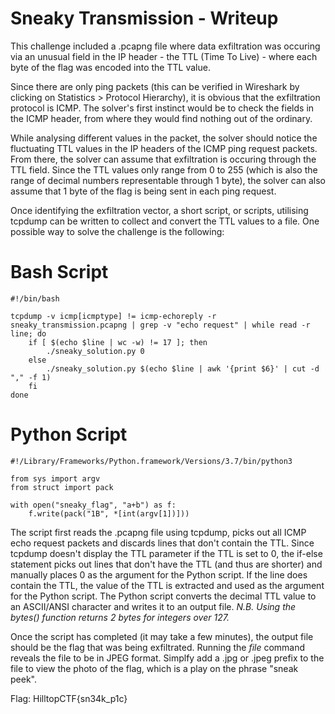 # Sneaky Transmission - Writeup

This challenge included a .pcapng file where data exfiltration was occuring via an unusual field in the IP header - the TTL (Time To Live) - where each byte of the flag was encoded into the TTL value.

Since there are only ping packets (this can be verified in Wireshark by clicking on Statistics > Protocol Hierarchy), it is obvious that the exfiltration protocol is ICMP. 
The solver's first instinct would be to check the fields in the ICMP header, from where they would find nothing out of the ordinary.

While analysing different values in the packet, the solver should notice the fluctuating TTL values in the IP headers of the ICMP ping request packets.
From there, the solver can assume that exfiltration is occuring through the TTL field.
Since the TTL values only range from 0 to 255 (which is also the range of decimal numbers representable through 1 byte), the solver can also assume that 1 byte of the flag is being sent in each ping request.

Once identifying the exfiltration vector, a short script, or scripts, utilising tcpdump can be written to collect and convert the TTL values to a file.
One possible way to solve the challenge is the following:

# Bash Script
```
#!/bin/bash

tcpdump -v icmp[icmptype] != icmp-echoreply -r sneaky_transmission.pcapng | grep -v "echo request" | while read -r line; do
	if [ $(echo $line | wc -w) != 17 ]; then
		./sneaky_solution.py 0
	else
		./sneaky_solution.py $(echo $line | awk '{print $6}' | cut -d "," -f 1)
	fi
done
```

# Python Script
```
#!/Library/Frameworks/Python.framework/Versions/3.7/bin/python3

from sys import argv
from struct import pack

with open("sneaky_flag", "a+b") as f:
    f.write(pack("1B", *[int(argv[1])]))
```

The script first reads the .pcapng file using tcpdump, picks out all ICMP echo request packets and discards lines that don't contain the TTL.
Since tcpdump doesn't display the TTL parameter if the TTL is set to 0, the if-else statement picks out lines that don't have the TTL (and thus are shorter) and manually places 0 as the argument for the Python script.
If the line does contain the TTL, the value of the TTL is extracted and used as the argument for the Python script.
The Python script converts the decimal TTL value to an ASCII/ANSI character and writes it to an output file.
*N.B. Using the bytes() function returns 2 bytes for integers over 127.*

Once the script has completed (it may take a few minutes), the output file should be the flag that was being exfiltrated.
Running the *file* command reveals the file to be in JPEG format. 
Simplfy add a .jpg or .jpeg prefix to the file to view the photo of the flag, which is a play on the phrase "sneak peek".

Flag: HilltopCTF{sn34k_p1c}
